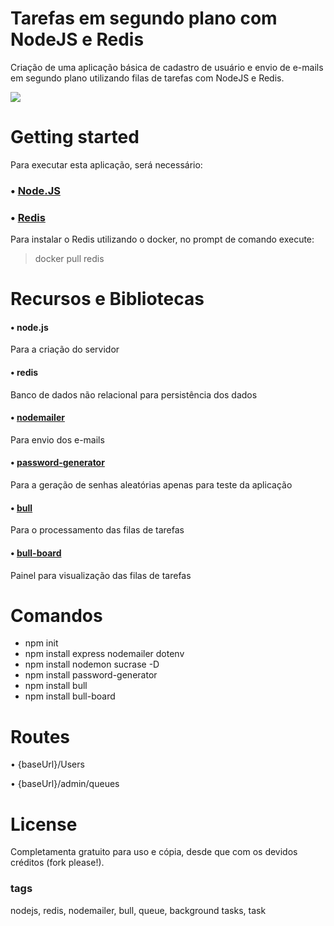 # Tarefas em segundo plano com NodeJS e Redis
Criação de uma aplicação básica de cadastro de usuário e envio de e-mails em segundo plano utilizando filas de tarefas com NodeJS e Redis.

![](https://github.com/pcosta21/Background-tasks-with-NodeJS-and-Redis/blob/master/painel.png?raw=true)

# Getting started
Para executar esta aplicação, será necessário:

### • [Node.JS](https://nodejs.org/en/)

### • [Redis](https://redis.io/download)
Para instalar o Redis utilizando o docker, no prompt de comando execute:
> docker pull redis

# Recursos e Bibliotecas
#### • node.js
Para a criação do servidor
#### • redis
Banco de dados não relacional para persistência dos dados
#### • [nodemailer](https://github.com/nodemailer/nodemailer)
Para envio dos e-mails
#### • [password-generator](https://github.com/bermi/password-generator)
Para a geração de senhas aleatórias apenas para teste da aplicação
#### • [bull](https://github.com/OptimalBits/bull)
Para o processamento das filas de tarefas
#### • [bull-board](https://github.com/vcapretz/bull-board)
Painel para visualização das filas de tarefas

# Comandos
* npm init
* npm install express nodemailer dotenv
* npm install nodemon sucrase -D
* npm install password-generator
* npm install bull
* npm install bull-board

# Routes
• {baseUrl}/Users

• {baseUrl}/admin/queues

# License
Completamenta gratuito para uso e cópia, desde que com os devidos créditos (fork please!).

### tags
nodejs, redis, nodemailer, bull, queue, background tasks, task
